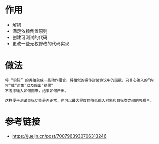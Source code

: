 # 作用

* 解耦
* 满足依赖倒置原则
* 创建可测试的代码
* 更改一些无权修改的代码实现

# 做法

```
将 “实际” 的类抽象成一些动作组合，将相似的操作封装协议中的函数，只关心输入的“内容”或“对象”以及输出“结果”
不考虑输入如何而来，结果如何产出。

这样便于测试目标功能是否正常，也可以最大程度的降低输入对象和目标类之间的强耦合。
```

# 参考链接

* https://juejin.cn/post/7007963930706313246
